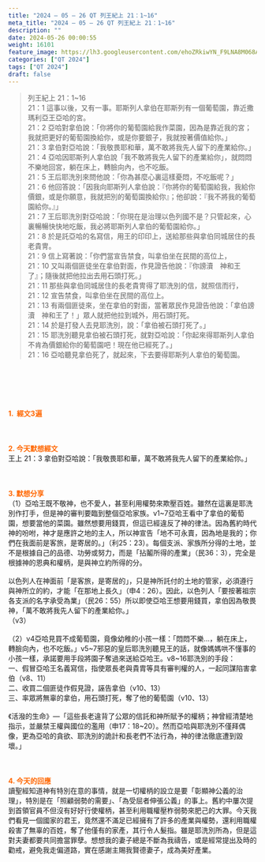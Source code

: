 ```yaml
---
title: "2024 – 05 – 26 QT 列王紀上 21：1~16"
meta_title: "2024 – 05 – 26 QT 列王紀上 21：1~16"
description: ""
date: 2024-05-26 00:00:55
weight: 16101
feature_image: https://lh3.googleusercontent.com/ehoZRkiwYN_F9LNA8M068AYxt73EavCZno-PD1cJRuf5BbSkQVUWr3gNEbt5kSs28Pb_Elg17kSrtf9ybWvojWoMV6I4tPM3vGRGDq6GkKkPdL2Gut4QAIw4-uykKUAtNiKgQKntvsU=w800
categories: ["QT 2024"]
tags: ["QT 2024"]
draft: false
---
```


<blockquote>列王紀上 21：1~16<br />
21：1 這事以後，又有一事。耶斯列人拿伯在耶斯列有一個葡萄園，靠近撒瑪利亞王亞哈的宮。<br />
21：2 亞哈對拿伯說：「你將你的葡萄園給我作菜園，因為是靠近我的宮；我就把更好的葡萄園換給你，或是你要銀子，我就按著價值給你。」<br />
21：3 拿伯對亞哈說：「我敬畏耶和華，萬不敢將我先人留下的產業給你。」<br />
21：4 亞哈因耶斯列人拿伯說「我不敢將我先人留下的產業給你」，就悶悶不樂地回宮，躺在床上，轉臉向內，也不吃飯。<br />
21：5 王后耶洗別來問他說：「你為甚麼心裏這樣憂悶，不吃飯呢？」<br />
21：6 他回答說：「因我向耶斯列人拿伯說：『你將你的葡萄園給我，我給你價銀，或是你願意，我就把別的葡萄園換給你』；他卻說：『我不將我的葡萄園給你。』」<br />
21：7 王后耶洗別對亞哈說：「你現在是治理以色列國不是？只管起來，心裏暢暢快快地吃飯，我必將耶斯列人拿伯的葡萄園給你。」<br />
21：8 於是託亞哈的名寫信，用王的印印上，送給那些與拿伯同城居住的長老貴冑。<br />
21：9 信上寫著說：「你們當宣告禁食，叫拿伯坐在民間的高位上，<br />
21：10 又叫兩個匪徒坐在拿伯對面，作見證告他說：『你謗瀆　神和王了』；隨後就把他拉出去用石頭打死。」<br />
21：11 那些與拿伯同城居住的長老貴冑得了耶洗別的信，就照信而行，<br />
21：12 宣告禁食，叫拿伯坐在民間的高位上。<br />
21：13 有兩個匪徒來，坐在拿伯的對面，當著眾民作見證告他說：「拿伯謗瀆　神和王了！」眾人就把他拉到城外，用石頭打死。<br />
21：14 於是打發人去見耶洗別，說：「拿伯被石頭打死了。」<br />
21：15 耶洗別聽見拿伯被石頭打死，就對亞哈說：「你起來得耶斯列人拿伯不肯為價銀給你的葡萄園吧！現在他已經死了。」<br />
21：16 亞哈聽見拿伯死了，就起來，下去要得耶斯列人拿伯的葡萄園。</blockquote><br />
&nbsp;<br />
<br />
&nbsp;<br />
<br />
<span style="color: #ff6600;"><strong>1.  經文3遍</strong></span><br />
<br />
&nbsp;<br />
<br />
<span style="color: #ff6600;"><strong>2. 今天默想經文<br />
</strong></span>王上 21：3 拿伯對亞哈說：「我敬畏耶和華，萬不敢將我先人留下的產業給你。」<br />
<br />
&nbsp;<br />
<br />
<strong><span style="color: #ff6600;">3. 默想分享<br />
</span></strong>（1）亞哈王既不敬神，也不愛人，甚至利用權勢來欺壓百姓。雖然在這裏是耶洗別作打手，但是神的審判要臨到整個亞哈家族。v1~7亞哈王看中了拿伯的葡萄園，想要當他的菜園。雖然想要用錢買，但這已經違反了神的律法。因為舊約時代神的吩咐，神才是應許之地的主人，所以神宣告「地不可永賣，因為地是我的；你們在我面前是客旅，是寄居的。」（利25：23）。每個支派、家族所分得的土地，並不是根據自己的品德、功勞或努力，而是「拈鬮所得的產業」（民36：3），完全是根據神的恩典和權柄，是與神立約所得的分。<br />
<br />
以色列人在神面前「是客旅，是寄居的」，只是神所託付的土地的管家，必須遵行與神所立的約，才能「在那地上長久」（申4：26）。因此，以色列人「要按著祖宗各支派的名字承受為業」（民26：55）所以即使亞哈王想要用錢買，拿伯因為敬畏神，「萬不敢將我先人留下的產業給你。」<br />
（v3）<br />
<br />
（2）v4亞哈見買不成葡萄園，竟像幼稚的小孩一樣：「悶悶不樂…，躺在床上，轉臉向內，也不吃飯。」v5~7邪惡的皇后耶洗別聽見王的話，就像媽媽哄不懂事的小孩一樣，承諾要用手段將園子奪過來送給亞哈王。v8~16耶洗別的手段：<br />
一、假冒亞哈王名義寫信，指使眾長老與貴胄等具有審判權的人，一起同謀陷害拿伯（v8、11）<br />
二、收買二個匪徒作假見證，誣告拿伯（v10、13）<br />
三、率眾將無辜的拿伯，用石頭打死，奪了他的葡萄園（v10、13）<br />
<br />
《活潑的生命》—「這些長老違背了公眾的信託和神所賦予的權柄；神曾經清楚地指示，並嚴禁王權與國位的濫用（申17：18~20）。然而亞哈與耶洗別不僅拜偶像，更為亞哈的貪欲、耶洗別的詭計和長老們不法行為，神的律法徹底遭到毀壞。」<br />
<br />
&nbsp;<br />
<br />
<strong style="font-size: inherit;"><span style="color: #ff6600;">4. 今天的回應<br />
</span></strong>讀聖經知道神有特別在意的事情，就是一切權柄的設立是要「彰顯神公義的治理」，特別是在「照顧弱勢的需要」、「為受屈者伸張公義」的事上。舊約中屢次提到首領官員不但沒有好好行使權柄，甚至利用職權壓柞弱勢來肥己的大罪。今天我們看見一個國家的君王，竟然還不滿足已經擁有了許多的產業與權勢，還利用職權殺害了無辜的百姓，奪了他僅有的家產，其行令人髮指。雖是耶洗別所為，但是這對夫妻都要共同擔當罪孽。想想我的妻子總是不斷為我禱告，或是經常提出及時的勸戒，避免我走偏道路，實在感謝主賜我賢德妻子，成為美好產業。<br />
<br />
&nbsp;<br />
<br />
&nbsp;<br />
<br />
&nbsp;<br />
<br />
<audio style="display: none;" controls="controls"></audio><br />
<br />
<audio style="display: none;" controls="controls"></audio><br />
<br />
<audio style="display: none;" controls="controls"></audio><br />
<br />
<audio style="display: none;" controls="controls"></audio><br />
<br />
<audio style="display: none;" controls="controls"></audio>
        